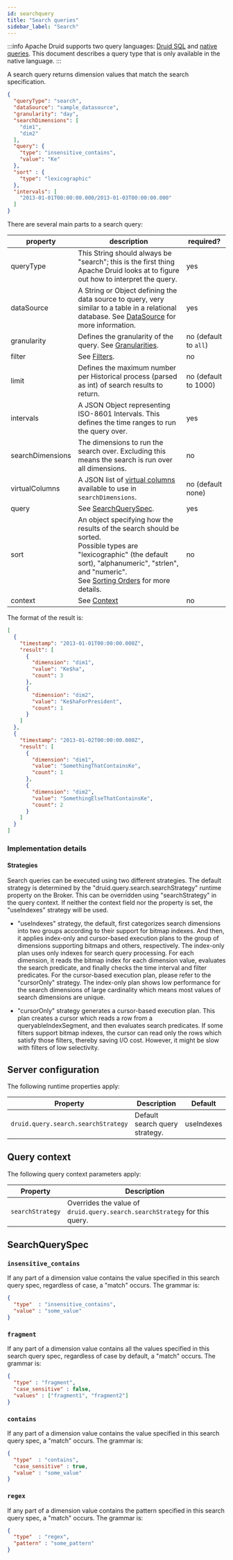 ```yaml
---
id: searchquery
title: "Search queries"
sidebar_label: "Search"
---
```


<!--
  ~ Licensed to the Apache Software Foundation (ASF) under one
  ~ or more contributor license agreements.  See the NOTICE file
  ~ distributed with this work for additional information
  ~ regarding copyright ownership.  The ASF licenses this file
  ~ to you under the Apache License, Version 2.0 (the
  ~ "License"); you may not use this file except in compliance
  ~ with the License.  You may obtain a copy of the License at
  ~
  ~   http://www.apache.org/licenses/LICENSE-2.0
  ~
  ~ Unless required by applicable law or agreed to in writing,
  ~ software distributed under the License is distributed on an
  ~ "AS IS" BASIS, WITHOUT WARRANTIES OR CONDITIONS OF ANY
  ~ KIND, either express or implied.  See the License for the
  ~ specific language governing permissions and limitations
  ~ under the License.
  -->

:::info
 Apache Druid supports two query languages: [Druid SQL](sql.md) and [native queries](querying.md).
 This document describes a query
 type that is only available in the native language.
:::

A search query returns dimension values that match the search specification.

```json
{
  "queryType": "search",
  "dataSource": "sample_datasource",
  "granularity": "day",
  "searchDimensions": [
    "dim1",
    "dim2"
  ],
  "query": {
    "type": "insensitive_contains",
    "value": "Ke"
  },
  "sort" : {
    "type": "lexicographic"
  },
  "intervals": [
    "2013-01-01T00:00:00.000/2013-01-03T00:00:00.000"
  ]
}
```

There are several main parts to a search query:

|property|description|required?|
|--------|-----------|---------|
|queryType|This String should always be "search"; this is the first thing Apache Druid looks at to figure out how to interpret the query.|yes|
|dataSource|A String or Object defining the data source to query, very similar to a table in a relational database. See [DataSource](../querying/datasource.md) for more information.|yes|
|granularity|Defines the granularity of the query. See [Granularities](../querying/granularities.md).|no (default to `all`)|
|filter|See [Filters](../querying/filters.md).|no|
|limit| Defines the maximum number per Historical process (parsed as int) of search results to return. |no (default to 1000)|
|intervals|A JSON Object representing ISO-8601 Intervals. This defines the time ranges to run the query over.|yes|
|searchDimensions|The dimensions to run the search over. Excluding this means the search is run over all dimensions.|no|
|virtualColumns|A JSON list of [virtual columns](./virtual-columns.md) available to use in `searchDimensions`.| no (default none)|
|query|See [SearchQuerySpec](#searchqueryspec).|yes|
|sort|An object specifying how the results of the search should be sorted.<br/>Possible types are "lexicographic" (the default sort), "alphanumeric", "strlen", and "numeric".<br/>See [Sorting Orders](./sorting-orders.md) for more details.|no|
|context|See [Context](../querying/query-context.md)|no|

The format of the result is:

```json
[
  {
    "timestamp": "2013-01-01T00:00:00.000Z",
    "result": [
      {
        "dimension": "dim1",
        "value": "Ke$ha",
        "count": 3
      },
      {
        "dimension": "dim2",
        "value": "Ke$haForPresident",
        "count": 1
      }
    ]
  },
  {
    "timestamp": "2013-01-02T00:00:00.000Z",
    "result": [
      {
        "dimension": "dim1",
        "value": "SomethingThatContainsKe",
        "count": 1
      },
      {
        "dimension": "dim2",
        "value": "SomethingElseThatContainsKe",
        "count": 2
      }
    ]
  }
]
```

### Implementation details

#### Strategies

Search queries can be executed using two different strategies. The default strategy is determined by the
"druid.query.search.searchStrategy" runtime property on the Broker. This can be overridden using "searchStrategy" in the
query context. If neither the context field nor the property is set, the "useIndexes" strategy will be used.

- "useIndexes" strategy, the default, first categorizes search dimensions into two groups according to their support for
bitmap indexes. And then, it applies index-only and cursor-based execution plans to the group of dimensions supporting
bitmaps and others, respectively. The index-only plan uses only indexes for search query processing. For each dimension,
it reads the bitmap index for each dimension value, evaluates the search predicate, and finally checks the time interval
and filter predicates. For the cursor-based execution plan, please refer to the "cursorOnly" strategy. The index-only
plan shows low performance for the search dimensions of large cardinality which means most values of search dimensions
are unique.

- "cursorOnly" strategy generates a cursor-based execution plan. This plan creates a cursor which reads a row from a
queryableIndexSegment, and then evaluates search predicates. If some filters support bitmap indexes, the cursor can read
only the rows which satisfy those filters, thereby saving I/O cost. However, it might be slow with filters of low selectivity.

## Server configuration

The following runtime properties apply:

|Property|Description|Default|
|--------|-----------|-------|
|`druid.query.search.searchStrategy`|Default search query strategy.|useIndexes|

## Query context

The following query context parameters apply:

|Property|Description|
|--------|-----------|
|`searchStrategy`|Overrides the value of `druid.query.search.searchStrategy` for this query.|

## SearchQuerySpec

### `insensitive_contains`

If any part of a dimension value contains the value specified in this search query spec, regardless of case, a "match" occurs. The grammar is:

```json
{
  "type"  : "insensitive_contains",
  "value" : "some_value"
}
```

### `fragment`

If any part of a dimension value contains all the values specified in this search query spec, regardless of case by default, a "match" occurs. The grammar is:

```json
{
  "type" : "fragment",
  "case_sensitive" : false,
  "values" : ["fragment1", "fragment2"]
}
```

### `contains`

If any part of a dimension value contains the value specified in this search query spec, a "match" occurs. The grammar is:

```json
{
  "type"  : "contains",
  "case_sensitive" : true,
  "value" : "some_value"
}
```

### `regex`

If any part of a dimension value contains the pattern specified in this search query spec, a "match" occurs. The grammar is:

```json
{
  "type"  : "regex",
  "pattern" : "some_pattern"
}
```
